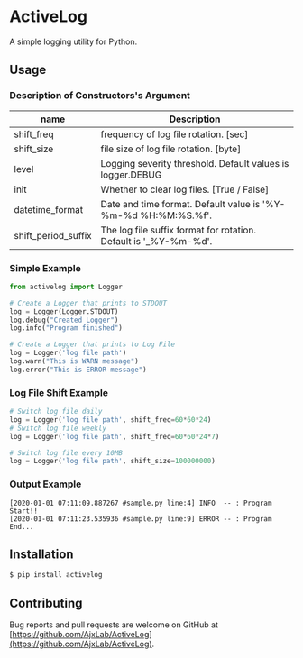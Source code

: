 ActiveLog
=======

A simple logging utility for Python.


## Usage
### Description of Constructors's Argument
name                |Description
--------------------|-----------------------------------------------------------------
shift_freq          | frequency of log file rotation. [sec]
shift_size          | file size of log file rotation. [byte]
level               | Logging severity threshold. Default values is logger.DEBUG
init                | Whether to clear log files. [True / False]
datetime_format     | Date and time format. Default value is '%Y-%m-%d %H:%M:%S.%f'.
shift_period_suffix | The log file suffix format for rotation. Default is '_%Y-%m-%d'.

### Simple Example
```python
from activelog import Logger

# Create a Logger that prints to STDOUT
log = Logger(Logger.STDOUT)
log.debug("Created Logger")
log.info("Program finished")

# Create a Logger that prints to Log File
log = Logger('log file path')
log.warn("This is WARN message")
log.error("This is ERROR message")
```

### Log File Shift Example
```python
# Switch log file daily
log = Logger('log file path', shift_freq=60*60*24)
# Switch log file weekly
log = Logger('log file path', shift_freq=60*60*24*7)

# Switch log file every 10MB
log = Logger('log file path', shift_size=100000000)
```

### Output Example
```
[2020-01-01 07:11:09.887267 #sample.py line:4] INFO  -- : Program Start!!
[2020-01-01 07:11:23.535936 #sample.py line:9] ERROR -- : Program End...
```


## Installation
```sh
$ pip install activelog
```


## Contributing
Bug reports and pull requests are welcome on GitHub at [https://github.com/AjxLab/ActiveLog](https://github.com/AjxLab/ActiveLog).
